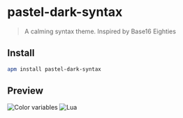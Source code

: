 # pastel-dark-syntax

> A calming syntax theme. Inspired by Base16 Eighties

## Install

``` bash
apm install pastel-dark-syntax
```

## Preview

![Color variables](https://raw.githubusercontent.com/MojoBandit/pastel-dark-syntax/master/preview/variables.png "Color variables")
![Lua](https://raw.githubusercontent.com/MojoBandit/pastel-dark-syntax/master/preview/lua.png "Lua")
